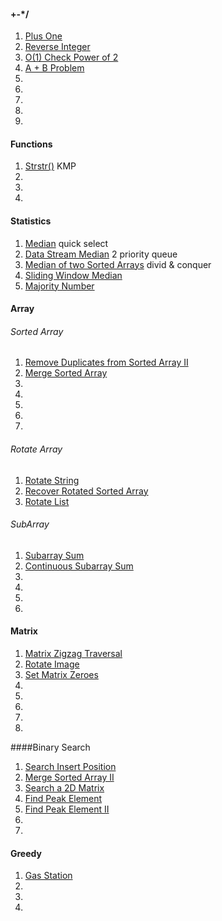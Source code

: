 #### +-*/  
1. [Plus One](http://www.lintcode.com/en/problem/plus-one/)
2. [Reverse Integer](http://www.lintcode.com/en/problem/reverse-integer/)
3. [O(1) Check Power of 2](http://www.lintcode.com/en/problem/o1-check-power-of-2/)
4. [A + B Problem](http://www.lintcode.com/en/problem/a-b-problem/)
5. []()
6. []()
7. []()
8. []()
9. []()

#### Functions
1. [Strstr()](http://www.lintcode.com/en/problem/strstr/) KMP 
2. []()
3. []()
4. []()

#### Statistics
1. [Median](http://www.lintcode.com/en/problem/median/) quick select
2. [Data Stream Median](http://www.lintcode.com/en/problem/data-stream-median/) 2 priority queue
3. [Median of two Sorted Arrays](http://www.lintcode.com/en/problem/median-of-two-sorted-arrays/) divid & conquer
4. [Sliding Window Median](http://www.lintcode.com/en/problem/sliding-window-median/)
5. [Majority Number](http://www.lintcode.com/en/problem/majority-number/)

#### Array
###### Sorted Array
1. [Remove Duplicates from Sorted Array II](http://www.lintcode.com/en/problem/remove-duplicates-from-sorted-array-ii/)
2. [Merge Sorted Array](www.lintcode.com/en/problem/merge-sorted-array/)
3. 
4. []()
5. []()
6. []()
7. []()
###### Rotate Array
1. [Rotate String](http://www.lintcode.com/en/problem/rotate-string/)
2. [Recover Rotated Sorted Array](http://www.lintcode.com/en/problem/recover-rotated-sorted-array/)
3. [Rotate List](http://www.lintcode.com/en/problem/rotate-list/)

###### SubArray
1. [Subarray Sum](http://www.lintcode.com/en/problem/subarray-sum/)
2. [Continuous Subarray Sum](http://www.lintcode.com/en/problem/continuous-subarray-sum/)
4. []()
5. []()
6. []()
7. []()


#### Matrix
1. [Matrix Zigzag Traversal](http://www.lintcode.com/en/problem/matrix-zigzag-traversal/)
2. [Rotate Image](http://www.lintcode.com/en/problem/rotate-image/)
2. [Set Matrix Zeroes](http://www.lintcode.com/en/problem/set-matrix-zeroes/)
3. []()
4. []()
5. []()
6. []()
7. []()


####Binary Search
1. [Search Insert Position](http://www.lintcode.com/en/problem/search-insert-position/)
2. [Merge Sorted Array II](http://www.lintcode.com/en/problem/merge-sorted-array-ii/)
3. [Search a 2D Matrix](http://www.lintcode.com/en/problem/search-a-2d-matrix/)
4. [Find Peak Element](http://www.lintcode.com/en/problem/find-peak-element/)
5. [Find Peak Element II](http://www.lintcode.com/en/problem/find-peak-element-ii/)
6. []()
7. []()

#### Greedy
1. [Gas Station](http://www.lintcode.com/en/problem/gas-station/)
2. []()
3. []()
4. []()